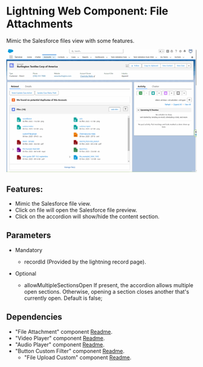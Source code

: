 # Lightning Web Component: File Attachments

Mimic the Salesforce files view with some features.

<img src="docs/animation.gif" alt=""/>

## Features:

- Mimic the Salesforce file view.
- Click on file will open the Salesforce file preview.
- Click on the accordion will show/hide the content section.

## Parameters

- Mandatory

  - recordId (Provided by the lightning record page).

- Optional

  - allowMultipleSectionsOpen If present, the accordion allows multiple open sections. Otherwise, opening a section closes another that's currently open. Default is false;

## Dependencies

- "File Attachment" component [Readme](<./../File Attachment/readme.md>).
- "Video Player" component [Readme](<./../Video Player/readme.md>).
- "Audio Player" component [Readme](<./../Audio Player/readme.md>).
- "Button Custom Filter" component [Readme](<./../Button Custom Filter/readme.md>).
  - "File Upload Custom" component [Readme](<./File Upload Custom/readme.md>).
